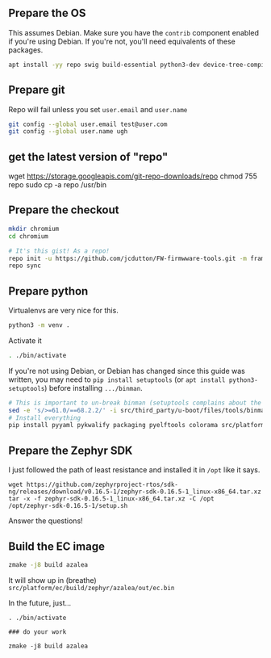 ## Prepare the OS

This assumes Debian. Make sure you have the `contrib` component enabled if you're using Debian. If you're not, you'll need equivalents of these packages.

```bash
apt install -yy repo swig build-essential python3-dev device-tree-compiler cmake file ninja-build python3.11-venv wget
```

## Prepare git

Repo will fail unless you set `user.email` and `user.name`

```bash
git config --global user.email test@user.com
git config --global user.name ugh
```

## get the latest version of "repo"
wget https://storage.googleapis.com/git-repo-downloads/repo
chmod 755 repo
sudo cp -a repo /usr/bin

## Prepare the checkout

```bash
mkdir chromium
cd chromium
```

```bash
# It's this gist! As a repo!
repo init -u https://github.com/jcdutton/FW-firmwware-tools.git -m framework.xml
repo sync
```

## Prepare python

Virtualenvs are very nice for this.

```bash
python3 -m venv .
```

Activate it

```bash
. ./bin/activate
```

If you're not using Debian, or Debian has changed since this guide was written, you may need to `pip install setuptools` (or `apt install python3-setuptools`) before installing `.../binman`.

```bash
# This is important to un-break binman (setuptools complains about the license)
sed -e 's/>=61.0/==68.2.2/' -i src/third_party/u-boot/files/tools/binman/pyproject.toml
# Install everything
pip install pyyaml pykwalify packaging pyelftools colorama src/platform/ec/zephyr/zmake binary-manager setuptools
```

## Prepare the Zephyr SDK

I just followed the path of least resistance and installed it in `/opt` like it says.

```
wget https://github.com/zephyrproject-rtos/sdk-ng/releases/download/v0.16.5-1/zephyr-sdk-0.16.5-1_linux-x86_64.tar.xz
tar -x -f zephyr-sdk-0.16.5-1_linux-x86_64.tar.xz -C /opt
/opt/zephyr-sdk-0.16.5-1/setup.sh
```

Answer the questions!

## Build the EC image

```bash
zmake -j8 build azalea
```

It will show up in (breathe) `src/platform/ec/build/zephyr/azalea/out/ec.bin`

In the future, just...

```
. ./bin/activate

### do your work

zmake -j8 build azalea
```
